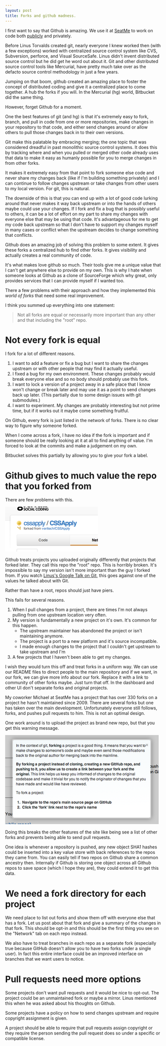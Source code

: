 ```yaml
---
layout: post
title: Forks and github madness.
---
```


I first want to say that Github is amazing. We use it at [SeatMe](http://www.seatme.com/) to work on code both [publicly](http://github.com/SeatMe/) and privately. 

Before Linus Torvalds created git, nearly everyone I knew worked then (with a few exceptions) worked with centralized source control system like CVS, Subversion, perforce, and Visual SourceSafe. Linus didn't invent distributed source control but he did get he word out about it. Git and other distributed source control tools like Mercurial, have pretty much take over as the defacto source control methodology in just a few years. 

Jumping on that boom, github created an amazing place to foster the concept of distributed coding and give it a centralized place to come together. A hub the forks if you will. In the Mercurial (hg) world, Bitbucket did the same thing. 

However, forget Github for a moment. 

One the best features of git (and hg) is that it's extremely easy to fork, branch, and pull in code from one or more repositories, make changes in your repository to that code, and either send changes around or allow others to pull those changes back in to their own versions. 

Git make this palatable by embracing merging; the one topic that was considered dreadful in past monolithic source control systems. It does this by tracking where and when you pulled or merged other code already uses that data to make it easy as humanly possible for you to merge changes in from other forks. 

It makes it extremely easy from that point to fork someone else code and never share my changes back (like if I'm building something privately) and I can continue to follow changes upstream or take changes from other users to my local version. For git, this is natural.

The downside of this is that you can end up with a lot of good code lurking around that never makes it way back upstream or into the hands of others maybe could use your changes. If I fork and fix a bug that is possibly useful to others, it can be a lot of effort on my part to share my changes with everyone else that may be using that code. It's advantageous for me to get my code back upstream so that I don't have to support my changes myself in many cases or conflict when the upstream decides to change something that conflicts. 

Github does an amazing job of solving this problem to some extent. It gives these forks a centralized hub to find other forks. It gives visibility and actually creates a real community of code. 

It's what makes love github so much. Their tools give me a unique value that I can't get anywhere else to provide on my own. This is why I hate when someone looks at Github as a clone of SourceForge which why great, only provides services that I can provide myself if I wanted too.  

There a few problems with their approach and how they implemented this *world of forks* that need some real improvement. 

I think you summed up everything into one statement:

> Not all forks are equal or necessarily more important than any other and that including the "root" repo.

Not every fork is equal
=======================

I fork for a lot of different reasons. 

 1. I want to add a feature or fix a bug but I want to share the changes upstream or with other people that may find it actually useful.
 2. I fixed a bug for my own environment. These changes probably would break everyone else and so no body should probably use this fork. 
 3. I want to lock a version of a project away in a safe place that I know won't change or break later and may use it as a point to send changes back up later. (This partially due to some design issues with git submodules.)
 4. I want to experiment. My changes are probably interesting but not prime time, but if it works out it maybe come something fruitful. 

On Github, every fork is just listed in the network of forks. There is no clear way to figure why someone forked. 

When I come across a fork, I have no idea if the fork is important and if someone should be really looking at it at all to find anything of value. I'm forced to look at the commits and make a judgement on my own. 

Bitbucket solves this partially by allowing you to give your fork a label.


Github gives to much value the repo that you forked from
========================================================

There are few problems with this.

![Forked from](/images/posts/2011-11-24/forked_from.png)

Github treats projects you uploaded originally differently that projects that forked later. They call this repo the "root" repo. This is horribly broken. It's impossible to say my version isn't more important than the guy I forked from. If you watch [Linus's Google Talk on Git](http://youtu.be/4XpnKHJAok8?t=25m25s), this goes against one of the values he talked about with Git. 

Rather than have a root, repos should just have piers. 

This fails for several reasons.

 1. When I pull changes from a project, there are times I'm not always pulling from one upstream location very often.
 2. My version is fundamentally a new project on it's own. It's common for this happen.
    * The upstream maintainer has abandoned the project or isn't maintaining anymore.
    * The project is a port to a new platform and it's source incompatible. 
    * I made enough changes to the project that I couldn't get upstream to take upstream and I'm 
 3. A few projects that I haven't been able to get my changes. 

I wish they would turn this off and treat forks in a uniform way. We can use our README files to direct people to the main repository and if we want, in our fork, we can give more info about our fork. Replace it with a link to community of other forks maybe. Just turn that off. In the dashboard and other UI don't separate forks and original projects.

My coworker Michael at SeatMe has a project that has over 330 forks on a project he hasn't maintained since 2009. There are several forks but one has taken over the main development. Unfortunately everyone still follows, forks, and pushes pull requests to him. This is not an optimal design. 

One work around is to upload the project as brand new repo, but that you get this warning message.

![Don't clone](/images/posts/2011-11-24/create_repo_fork.png)

Doing this breaks the other features of the site like being see a list of other forks and prevents being able to send pull requests.

One idea is whenever a repository is pushed, any new object SHA1 hashes could be inserted into a key value store with back references to the repos they came from. You can easily tell if two repos on Github share a common ancestry then. Internally if Github is storing one object across all Github repos to save space (which I hope they are), they could extend it to get this data.


We need a fork directory for each project
=========================================

We need place to list out forks and show them off with everyone else that has a fork. Let us post about that fork and give a summary of the changes in that fork. This should be opt-in and this should be the first thing you see on the "Network" tab on each repo instead. 

We also have to treat branches in each repo as a separate fork (especially true because GitHub doesn't allow you to have two forks under a single user). In fact this entire interface could be an improved interface on branches that we want users to notice.  

Pull requests need more options 
===============================

Some projects don't want pull requests and it would be nice to opt-out. The project could be an unmaintained fork or maybe a mirror. Linus mentioned this when he was asked about his thoughts on Github.  

Some projects have a policy on how to send changes upstream and require copyright assignment is given.

A project should be able to require that pull requests assign copyright or they require the person sending the pull request does so  under a specific or compatible license. 

